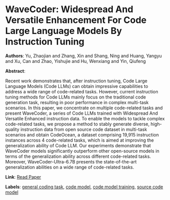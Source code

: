 # WaveCoder: Widespread And Versatile Enhancement For Code Large Language Models By Instruction Tuning

**Authors**: Yu, Zhaojian and Zhang, Xin and Shang, Ning and Huang, Yangyu and Xu, Can and Zhao, Yishujie and Hu, Wenxiang and Yin, Qiufeng

**Abstract**:

Recent work demonstrates that, after instruction tuning, Code Large Language Models (Code LLMs) can obtain impressive capabilities to address a wide range of code-related tasks. However, current instruction tuning methods for Code LLMs mainly focus on the traditional code generation task, resulting in poor performance in complex multi-task scenarios. In this paper, we concentrate on multiple code-related tasks and present WaveCoder, a series of Code LLMs trained with Widespread And Versatile Enhanced instruction data. To enable the models to tackle complex code-related tasks, we propose a method to stably generate diverse, high-quality instruction data from open source code dataset in multi-task scenarios and obtain CodeOcean, a dataset comprising 19,915 instruction instances across 4 code-related tasks, which is aimed at improving the generalization ability of Code LLM. Our experiments demonstrate that WaveCoder models significantly outperform other open-source models in terms of the generalization ability across different code-related tasks. Moreover, WaveCoder-Ultra-6.7B presents the state-of-the-art generalization abilities on a wide range of code-related tasks.

**Link**: [Read Paper](https://doi.org/10.18653/v1/2024.acl-long.280)

**Labels**: [general coding task](../../labels/general_coding_task.md), [code model](../../labels/code_model.md), [code model training](../../labels/code_model_training.md), [source code model](../../labels/source_code_model.md)
